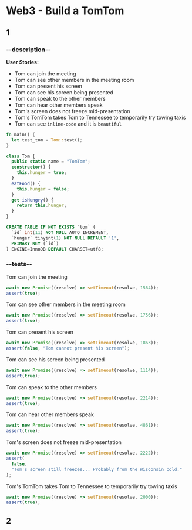 # Web3 - Build a TomTom

## 1

### --description--

**User Stories:**

- Tom can join the meeting
- Tom can see other members in the meeting room
- Tom can present his screen
- Tom can see his screen being presented
- Tom can speak to the other members
- Tom can hear other members speak
- Tom's screen does not freeze mid-presentation
- Tom's TomTom takes Tom to Tennessee to temporarily try towing taxis
- Tom can see `inline-code` and it is `beautiful`

```rust
fn main() {
  let test_tom = Tom::test();
}
```

```typescript
class Tom {
  public static name = "TomTom";
  constructor() {
    this.hunger = true;
  }
  eatFood() {
    this.hunger = false;
  }
  get isHungry() {
    return this.hunger;
  }
}
```

```sql
CREATE TABLE IF NOT EXISTS `tom` (
  `id` int(11) NOT NULL AUTO_INCREMENT,
  `hunger` tinyint(1) NOT NULL DEFAULT '1',
  PRIMARY KEY (`id`)
) ENGINE=InnoDB DEFAULT CHARSET=utf8;
```

### --tests--

Tom can join the meeting

```js
await new Promise((resolve) => setTimeout(resolve, 1564));
assert(true);
```

Tom can see other members in the meeting room

```js
await new Promise((resolve) => setTimeout(resolve, 1756));
assert(true);
```

Tom can present his screen

```js
await new Promise((resolve) => setTimeout(resolve, 1863));
assert(false, "Tom cannot present his screen");
```

Tom can see his screen being presented

```js
await new Promise((resolve) => setTimeout(resolve, 1114));
assert(true);
```

Tom can speak to the other members

```js
await new Promise((resolve) => setTimeout(resolve, 2214));
assert(true);
```

Tom can hear other members speak

```js
await new Promise((resolve) => setTimeout(resolve, 4861));
assert(true);
```

Tom's screen does not freeze mid-presentation

```js
await new Promise((resolve) => setTimeout(resolve, 2222));
assert(
  false,
  "Tom's screen still freezes... Probably from the Wisconsin cold."
);
```

Tom's TomTom takes Tom to Tennessee to temporarily try towing taxis

```js
await new Promise((resolve) => setTimeout(resolve, 2000));
assert(true);
```

## 2

